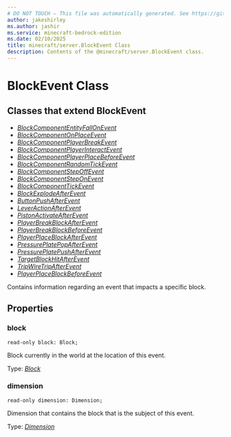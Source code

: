 ```yaml
---
# DO NOT TOUCH — This file was automatically generated. See https://github.com/mojang/minecraftapidocsgenerator to modify descriptions, examples, etc.
author: jakeshirley
ms.author: jashir
ms.service: minecraft-bedrock-edition
ms.date: 02/10/2025
title: minecraft/server.BlockEvent Class
description: Contents of the @minecraft/server.BlockEvent class.
---
```

# BlockEvent Class

## Classes that extend BlockEvent
- [*BlockComponentEntityFallOnEvent*](BlockComponentEntityFallOnEvent.md)
- [*BlockComponentOnPlaceEvent*](BlockComponentOnPlaceEvent.md)
- [*BlockComponentPlayerBreakEvent*](BlockComponentPlayerBreakEvent.md)
- [*BlockComponentPlayerInteractEvent*](BlockComponentPlayerInteractEvent.md)
- [*BlockComponentPlayerPlaceBeforeEvent*](BlockComponentPlayerPlaceBeforeEvent.md)
- [*BlockComponentRandomTickEvent*](BlockComponentRandomTickEvent.md)
- [*BlockComponentStepOffEvent*](BlockComponentStepOffEvent.md)
- [*BlockComponentStepOnEvent*](BlockComponentStepOnEvent.md)
- [*BlockComponentTickEvent*](BlockComponentTickEvent.md)
- [*BlockExplodeAfterEvent*](BlockExplodeAfterEvent.md)
- [*ButtonPushAfterEvent*](ButtonPushAfterEvent.md)
- [*LeverActionAfterEvent*](LeverActionAfterEvent.md)
- [*PistonActivateAfterEvent*](PistonActivateAfterEvent.md)
- [*PlayerBreakBlockAfterEvent*](PlayerBreakBlockAfterEvent.md)
- [*PlayerBreakBlockBeforeEvent*](PlayerBreakBlockBeforeEvent.md)
- [*PlayerPlaceBlockAfterEvent*](PlayerPlaceBlockAfterEvent.md)
- [*PressurePlatePopAfterEvent*](PressurePlatePopAfterEvent.md)
- [*PressurePlatePushAfterEvent*](PressurePlatePushAfterEvent.md)
- [*TargetBlockHitAfterEvent*](TargetBlockHitAfterEvent.md)
- [*TripWireTripAfterEvent*](TripWireTripAfterEvent.md)
- [*PlayerPlaceBlockBeforeEvent*](PlayerPlaceBlockBeforeEvent.md)

Contains information regarding an event that impacts a specific block.

## Properties

### **block**
`read-only block: Block;`

Block currently in the world at the location of this event.

Type: [*Block*](Block.md)

### **dimension**
`read-only dimension: Dimension;`

Dimension that contains the block that is the subject of this event.

Type: [*Dimension*](Dimension.md)

